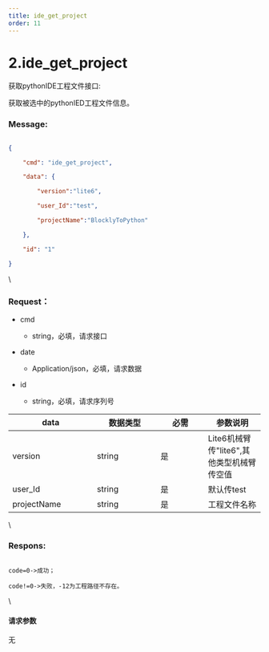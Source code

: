 ```yaml
---
title: ide_get_project
order: 11
---
```

# 2.ide\_get\_project



 



获取pythonIDE工程文件接口:

获取被选中的pythonIED工程文件信息。



### Message:  



```json

{

    "cmd": "ide_get_project",

    "data": {

        "version":"lite6",

        "user_Id":"test",

        "projectName":"BlocklyToPython"

    },

    "id": "1"

}

```



\





### Request：    



* cmd

  * string，必填，请求接口

* date

  * Application/json，必填，请求数据

* id

  * string，必填，请求序列号



<table><thead><tr><th width="153">data</th><th width="111">数据类型</th><th width="79">必需</th><th>参数说明</th></tr></thead><tbody><tr><td>version</td><td>string</td><td>是</td><td>Lite6机械臂传"lite6",其他类型机械臂传空值</td></tr><tr><td>user_Id</td><td>string</td><td>是</td><td>默认传test</td></tr><tr><td>projectName</td><td>string</td><td>是</td><td>工程文件名称</td></tr></tbody></table>



\





### Respons:     



 ```

code=0->成功；

code!=0->失败，-12为工程路径不存在。

```



\





#### 请求参数



无
